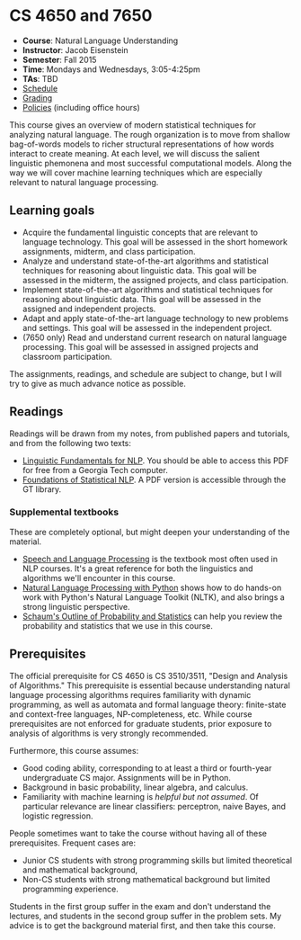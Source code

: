 CS 4650 and 7650
==========
- **Course**: Natural Language Understanding
- **Instructor**: Jacob Eisenstein
- **Semester**: Fall 2015
- **Time**: Mondays and Wednesdays, 3:05-4:25pm
- **TAs**: TBD
- [Schedule](Schedule.md)
- [Grading](Grading.md)
- [Policies](Policies.md) (including office hours)

This course gives an overview of modern statistical techniques for
analyzing natural language. The rough organization is to move from
shallow bag-of-words models to richer structural representations of
how words interact to create meaning. At each level, we will discuss
the salient linguistic phemonena and most successful computational
models. Along the way we will cover machine learning techniques which
are especially relevant to natural language processing.

## Learning goals ##
- Acquire the fundamental linguistic concepts that are relevant to language technology. This goal will be assessed in the short homework assignments, midterm, and class participation.
- Analyze and understand state-of-the-art algorithms and statistical
  techniques for reasoning about linguistic data. This goal will be
  assessed in the midterm, the assigned projects, and class
  participation.
- Implement state-of-the-art algorithms and statistical techniques for
  reasoning about linguistic data. This goal will be assessed in the
  assigned and independent projects.
- Adapt and apply state-of-the-art language technology to new problems
  and settings. This goal will be assessed in the independent project.
- (7650 only) Read and understand current research on natural language
  processing. This goal will be assessed in assigned projects and
  classroom participation.

The assignments, readings, and schedule are subject to change, but I will try to give as much advance notice as possible.

## Readings ##

Readings will be drawn from my notes, from published papers and tutorials, and from the following two texts:

- [Linguistic Fundamentals for NLP](http://www.morganclaypool.com/doi/abs/10.2200/S00493ED1V01Y201303HLT020).
You should be able to access this PDF for free from a Georgia Tech computer.
- [Foundations of Statistical NLP](http://nlp.stanford.edu/fsnlp/). A PDF version is accessible through the GT library.

### Supplemental textbooks ###

These are completely optional, but might deepen your understanding of the material.

- [Speech and Language Processing](http://www.amazon.com/Speech-Language-Processing-2nd-Edition/dp/0131873210/) is the textbook most often used in NLP courses. It's a great reference for both the linguistics and algorithms we'll encounter in this course.
- [Natural Language Processing with Python](http://www.amazon.com/Natural-Language-Processing-Python-Steven/dp/0596516495)
shows how to do hands-on work with Python's Natural Language Toolkit (NLTK), and also brings a strong linguistic perspective.
- [Schaum's Outline of Probability and Statistics](http://www.amazon.com/Schaums-Outline-Probability-Statistics-Edition/dp/007179557X/ref=pd_sim_b_1?ie=UTF8&refRID=1R57HWNCW6EEWD1ZRH4C) can help you review the probability and statistics that we use in this course.

## Prerequisites ##

The official prerequisite for CS 4650 is CS 3510/3511, "Design and Analysis of Algorithms." This prerequisite is essential because understanding natural language processing algorithms requires familiarity with dynamic programming, as well as automata and formal language theory: finite-state and context-free languages, NP-completeness, etc. While course prerequisites are not enforced for graduate students, prior exposure to analysis of algorithms is very strongly recommended.

Furthermore, this course assumes:

- Good coding ability, corresponding to at least a third or
  fourth-year undergraduate CS major. Assignments will be in Python.
- Background in basic probability, linear algebra, and calculus.
- Familiarity with machine learning is *helpful but not assumed*. Of
  particular relevance are linear classifiers: perceptron, naive
  Bayes, and logistic regression.

People sometimes want to take the course without having all of these
prerequisites. Frequent cases are:

- Junior CS students with strong programming skills but limited
  theoretical and mathematical background,
- Non-CS students with strong mathematical background but limited
  programming experience.

Students in the first group suffer in the exam and don't understand
the lectures, and students in the second group suffer in the problem sets. My advice is to get the background material first, and
then take this course.
